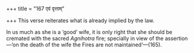 +++
title = "167 एवं वृत्ताम्"

+++
This verse reiterates what is already implied by the law.

In us much as she is a ‘good’ wife, it is only right that she should be
cremated with the sacred *Agnihotra* fire; specially in view of the
assertion—‘on the death of the wife the Fires are not maintained’—(165).


